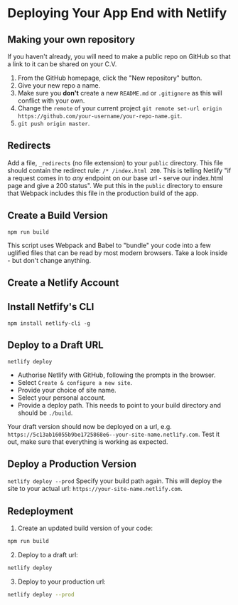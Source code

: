 # Deploying Your App End with Netlify

## Making your own repository

If you haven't already, you will need to make a public repo on GitHub so that a link to it can be shared on your C.V.

1. From the GitHub homepage, click the "New repository" button.
2. Give your new repo a name.
3. Make sure you **don't** create a new `README.md` or `.gitignore` as this will conflict with your own.
4. Change the `remote` of your current project `git remote set-url origin https://github.com/your-username/your-repo-name.git`.
5. `git push origin master`.

## Redirects

Add a file, `_redirects` (no file extension) to your `public` directory.
This file should contain the redirect rule: `/* /index.html 200`.
This is telling Netlify "if a request comes in to _any_ endpoint on our base url - serve our index.html page and give a 200 status".
We put this in the `public` directory to ensure that Webpack includes this file in the production build of the app.

## Create a Build Version

`npm run build`

This script uses Webpack and Babel to "bundle" your code into a few uglified files that can be read by most modern browsers.
Take a look inside - but don't change anything.

## Create a Netlify Account

## Install Netfify's CLI

`npm install netlify-cli -g`

## Deploy to a Draft URL

`netlify deploy`

- Authorise Netlify with GitHub, following the prompts in the browser.
- Select `Create & configure a new site`.
- Provide your choice of site name.
- Select your personal account.
- Provide a deploy path. This needs to point to your build directory and should be `./build`.

Your draft version should now be deployed on a url, e.g. `https://5c13ab16055b9be1725868e6--your-site-name.netlify.com`.
Test it out, make sure that everything is working as expected.

## Deploy a Production Version

`netlify deploy --prod`
Specify your build path again.
This will deploy the site to your actual url: `https://your-site-name.netlify.com`.

## Redeployment

1. Create an updated build version of your code:

```bash
npm run build
```

2. Deploy to a draft url:

```bash
netlify deploy
```

3. Deploy to your production url:

```bash
netlify deploy --prod
```
